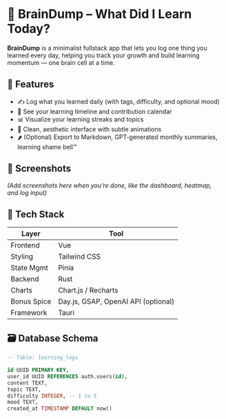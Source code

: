 # 🧠 BrainDump – What Did I Learn Today?

**BrainDump** is a minimalist fullstack app that lets you log one thing you learned every day, helping you track your growth and build learning momentum — one brain cell at a time.

## 🚀 Features

- ✍️ Log what you learned daily (with tags, difficulty, and optional mood)
- 📅 See your learning timeline and contribution calendar
- 📊 Visualize your learning streaks and topics
- 🎨 Clean, aesthetic interface with subtle animations
- 🌶️ (Optional) Export to Markdown, GPT-generated monthly summaries, learning shame bell™

## 📸 Screenshots

*(Add screenshots here when you’re done, like the dashboard, heatmap, and log input)*

## 🧪 Tech Stack

| Layer         | Tool                |
|---------------|---------------------|
| Frontend      | Vue               |
| Styling       | Tailwind CSS        |
| State Mgmt    | Pinia             |
| Backend       | Rust |
| Charts        | Chart.js / Recharts |
| Bonus Spice   | Day.js, GSAP, OpenAI API (optional) |
| Framework     | Tauri |

## 🗃️ Database Schema

```sql
-- Table: learning_logs

id UUID PRIMARY KEY,
user_id UUID REFERENCES auth.users(id),
content TEXT,
topic TEXT,
difficulty INTEGER, -- 1 to 5
mood TEXT,
created_at TIMESTAMP DEFAULT now()
